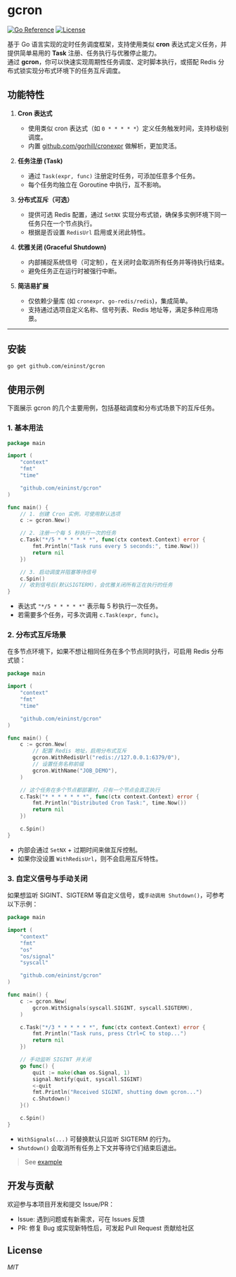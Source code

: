 # gcron

[![Go Reference](https://pkg.go.dev/badge/github.com/eininst/gcron.svg)](https://pkg.go.dev/github.com/eininst/gcron)
[![License](https://img.shields.io/github/license/eininst/gcron.svg)](LICENSE)

基于 Go 语言实现的定时任务调度框架，支持使用类似 **cron** 表达式定义任务，并提供简单易用的 **Task** 注册、任务执行与优雅停止能力。  
通过 **gcron**，你可以快速实现周期性任务调度、定时脚本执行，或搭配 Redis 分布式锁实现分布式环境下的任务互斥调度。

## 功能特性

1. **Cron 表达式**
    - 使用类似 cron 表达式（如 `0 * * * * *`）定义任务触发时间，支持秒级别调度。
    - 内置 [github.com/gorhill/cronexpr](https://github.com/gorhill/cronexpr) 做解析，更加灵活。

2. **任务注册 (Task)**
    - 通过 `Task(expr, func)` 注册定时任务，可添加任意多个任务。
    - 每个任务均独立在 Goroutine 中执行，互不影响。

3. **分布式互斥（可选）**
    - 提供可选 Redis 配置，通过 `SetNX` 实现分布式锁，确保多实例环境下同一任务只在一个节点执行。
    - 根据是否设置 `RedisUrl` 启用或关闭此特性。

4. **优雅关闭 (Graceful Shutdown)**
    - 内部捕捉系统信号（可定制），在关闭时会取消所有任务并等待执行结束。
    - 避免任务正在运行时被强行中断。

5. **简洁易扩展**
    - 仅依赖少量库 (如 `cronexpr`、`go-redis/redis`)，集成简单。
    - 支持通过选项自定义名称、信号列表、Redis 地址等，满足多种应用场景。

---

## 安装

```bash
go get github.com/eininst/gcron
```

## 使用示例
下面展示 gcron 的几个主要用例，包括基础调度和分布式场景下的互斥任务。

### 1. 基本用法
```go
package main

import (
    "context"
    "fmt"
    "time"

    "github.com/eininst/gcron"
)

func main() {
    // 1. 创建 Cron 实例，可使用默认选项
    c := gcron.New()

    // 2. 注册一个每 5 秒执行一次的任务
    c.Task("*/5 * * * * * *", func(ctx context.Context) error {
        fmt.Println("Task runs every 5 seconds:", time.Now())
        return nil
    })

    // 3. 启动调度并阻塞等待信号
    c.Spin()
    // 收到信号后(默认SIGTERM)，会优雅关闭所有正在执行的任务
}
```

* 表达式 `"*/5 * * * * *"` 表示每 5 秒执行一次任务。
* 若需要多个任务，可多次调用 `c.Task(expr, func)`。

### 2. 分布式互斥场景
在多节点环境下，如果不想让相同任务在多个节点同时执行，可启用 Redis 分布式锁：
```go
package main

import (
    "context"
    "fmt"
    "time"

    "github.com/eininst/gcron"
)

func main() {
    c := gcron.New(
        // 配置 Redis 地址，启用分布式互斥
        gcron.WithRedisUrl("redis://127.0.0.1:6379/0"),
        // 设置任务名称前缀
        gcron.WithName("JOB_DEMO"),
    )

    // 这个任务在多个节点都部署时，只有一个节点会真正执行
    c.Task("* * * * * * *", func(ctx context.Context) error {
        fmt.Println("Distributed Cron Task:", time.Now())
        return nil
    })

    c.Spin()
}
```
* 内部会通过 `SetNX` + 过期时间来做互斥控制。
* 如果你没设置 `WithRedisUrl`，则不会启用互斥特性。


### 3. 自定义信号与手动关闭
如果想监听 SIGINT、SIGTERM 等自定义信号，或`手动调用 Shutdown()`，可参考以下示例：

```go
package main

import (
    "context"
    "fmt"
    "os"
    "os/signal"
    "syscall"

    "github.com/eininst/gcron"
)

func main() {
    c := gcron.New(
        gcron.WithSignals(syscall.SIGINT, syscall.SIGTERM),
    )

    c.Task("*/3 * * * * * *", func(ctx context.Context) error {
        fmt.Println("Task runs, press Ctrl+C to stop...")
        return nil
    })

    // 手动监听 SIGINT 并关闭
    go func() {
        quit := make(chan os.Signal, 1)
        signal.Notify(quit, syscall.SIGINT)
        <-quit
        fmt.Println("Received SIGINT, shutting down gcron...")
        c.Shutdown()
    }()

    c.Spin()
}
```
* `WithSignals(...)` 可替换默认只监听 SIGTERM 的行为。
* `Shutdown()` 会取消所有任务上下文并等待它们结束后退出。


> See [example](/example)

## 开发与贡献
欢迎参与本项目开发和提交 Issue/PR：

* Issue: 遇到问题或有新需求，可在 Issues 反馈
* PR: 修复 Bug 或实现新特性后，可发起 Pull Request 贡献给社区

## License

*MIT*